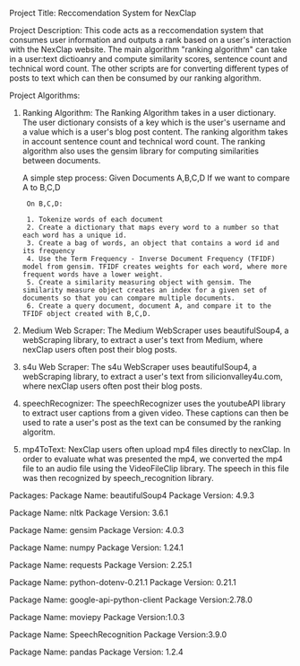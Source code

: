 Project Title: Reccomendation System for NexClap

Project Description: This code acts as a reccomendation system that consumes user information
and outputs a rank based on a user's interaction with the NexClap website. The main algorithm
"ranking algorithm" can take in a user:text dictioanry and compute similarity scores, sentence count and technical word count. The other scripts are for converting different types of posts
to text which can then be consumed by our ranking algorithm.

Project Algorithms:

1. Ranking Algorithm:
   The Ranking Algorithm takes in a user dictionary. The user dictionary consists of a key which
   is the user's username and a value which is a user's blog post content. The ranking algorithm
   takes in account sentence count and technical word count. The ranking algorithm also uses
   the gensim library for computing similarities between documents.

    A simple step process:
        Given Documents A,B,C,D
        If we want to compare A to B,C,D

        On B,C,D:

        1. Tokenize words of each document
        2. Create a dictionary that maps every word to a number so that each word has a unique id.
        3. Create a bag of words, an object that contains a word id and its frequency
        4. Use the Term Frequency - Inverse Document Frequency (TFIDF) model from gensim. TFIDF creates weights for each word, where more frequent words have a lower weight.
        5. Create a similarity measuring object with gensim. The similarity measure object creates an index for a given set of documents so that you can compare multiple documents.
        6. Create a query document, document A, and compare it to the TFIDF object created with B,C,D.

2. Medium Web Scraper:
   The Medium WebScraper uses beautifulSoup4, a webScraping library, to extract
   a user's text from Medium, where nexClap users often post their blog posts.

3. s4u Web Scraper:
   The s4u WebScraper uses beautifulSoup4, a webScraping library, to extract
   a user's text from silicionvalley4u.com, where nexClap users often post their blog posts.

4. speechRecognizer:
   The speechRecognizer uses the youtubeAPI library to extract user captions from a given video.
   These captions can then be used to rate a user's post as the text can be consumed by the
   ranking algoritm.

5. mp4ToText:
   NexClap users often upload mp4 files directly to nexClap. In order to evaluate what was
   presented the mp4, we converted the mp4 file to an audio file using the VideoFileClip library.
   The speech in this file was then recognized by speech_recognition library.

Packages:
Package Name: beautifulSoup4
Package Version: 4.9.3

Package Name: nltk
Package Version: 3.6.1

Package Name: gensim
Package Version: 4.0.3

Package Name: numpy
Package Version: 1.24.1

Package Name: requests
Package Version: 2.25.1

Package Name: python-dotenv-0.21.1
Package Version: 0.21.1

Package Name: google-api-python-client
Package Version:2.78.0

Package Name: moviepy
Package Version:1.0.3

Package Name: SpeechRecognition
Package Version:3.9.0

Package Name: pandas
Package Version: 1.2.4
